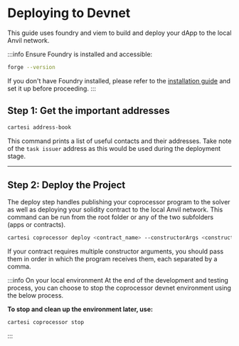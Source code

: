 # Deploying to Devnet

This guide uses foundry and viem to build and deploy your dApp to the local Anvil network.

:::info Ensure Foundry is installed and accessible:

```bash
forge --version
```

If you don't have Foundry installed, please refer to the [installation guide](installation.md) and set it up before proceeding.
:::

## Step 1: Get the important addresses

```bash
cartesi address-book
```

This command prints a list of useful contacts and their addresses. Take note of the `task issuer` address as this would be used during the deployment stage.

---

## Step 2: Deploy the Project

The deploy step handles publishing your coprocessor program to the solver as well as deploying your solidity contract to the local Anvil network. This command can be run from the root folder or any of the two subfolders (apps or contracts).

```bash
cartesi coprocessor deploy <contract_name> --constructorArgs <constructor_arguments>
```

If your contract requires multiple constructor arguments, you should pass them in order in which the program receives them, each separated by a comma.

:::info On your local environment
At the end of the development and testing process, you can choose to stop the coprocessor devnet environment using the below process.

**To stop and clean up the environment later, use:**

```bash
cartesi coprocessor stop
```

:::
